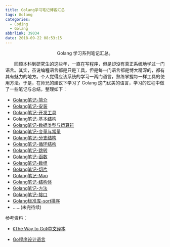 ```yaml
---
title: Golang学习笔记博客汇总
tags: Golang
categories:
  - Coding
  - Golang
abbrlink: 39034
date: 2018-09-22 08:53:15
---
```


<center>Golang 学习系列笔记汇总。</center>

<!--more-->

　　回顾本科到研究生的这些年，一直在写程序，但是却没有真正系统地学过一门语言。其实，虽说编程语言都是只是工具，但是每一门语言都是博大精深的，都有其有魅力的地方。个人觉得应该系统的学习一两门语言，熟练掌握每一样工具的使用方法。于是，在师兄的建议下学习了 Golang 这门优美的语言，学习的过程中做了一些笔记与总结，整理如下：



- [Golang笔记-简介](http://fanzhenyu.me/2018/08/19/Golang%E7%AC%94%E8%AE%B0-%E7%AE%80%E4%BB%8B/)
- [Golang笔记-安装](http://fanzhenyu.me/2018/08/19/Golang%E7%AC%94%E8%AE%B0-%E5%AE%89%E8%A3%85/)
- [Golang笔记-开发工具](http://fanzhenyu.me/2018/08/20/Golang%E7%AC%94%E8%AE%B0-%E5%BC%80%E5%8F%91%E5%B7%A5%E5%85%B7/)
- [Golang笔记-基本结构](http://fanzhenyu.me/2018/08/21/Golang%E7%AC%94%E8%AE%B0-%E5%9F%BA%E6%9C%AC%E7%BB%93%E6%9E%84/)
- [Golang笔记-数据类型与运算符](http://fanzhenyu.me/2018/08/22/Golang%E7%AC%94%E8%AE%B0-%E6%95%B0%E6%8D%AE%E7%B1%BB%E5%9E%8B%E4%B8%8E%E8%BF%90%E7%AE%97%E7%AC%A6/)
- [Golang笔记-变量与常量](http://fanzhenyu.me/2018/08/22/Golang%E7%AC%94%E8%AE%B0-%E5%8F%98%E9%87%8F%E4%B8%8E%E5%B8%B8%E9%87%8F/)
- [Golang笔记-分支结构](http://fanzhenyu.me/2018/08/22/Golang%E7%AC%94%E8%AE%B0-%E5%88%86%E6%94%AF%E7%BB%93%E6%9E%84/)
- [Golang笔记-循环结构](http://fanzhenyu.me/2018/08/23/Golang%E7%AC%94%E8%AE%B0-%E5%BE%AA%E7%8E%AF%E7%BB%93%E6%9E%84/)
- [Golang笔记-跳转](http://fanzhenyu.me/2018/08/23/Golang%E7%AC%94%E8%AE%B0-%E8%B7%B3%E8%BD%AC/)
- [Golang笔记-函数](http://fanzhenyu.me/2018/08/25/Golang%E7%AC%94%E8%AE%B0-%E5%87%BD%E6%95%B0/)
- [Golang笔记-数组](http://fanzhenyu.me/2018/08/25/Golang%E7%AC%94%E8%AE%B0-%E6%95%B0%E7%BB%84/)
- [Golang笔记-切片](http://fanzhenyu.me/2018/08/26/Golang%E7%AC%94%E8%AE%B0-%E5%88%87%E7%89%87/)
- [Golang笔记-Map](http://fanzhenyu.me/2018/08/27/Golang%E7%AC%94%E8%AE%B0-Map/)
- [Golang笔记-结构体](http://fanzhenyu.me/2018/08/30/Golang%E7%AC%94%E8%AE%B0-%E7%BB%93%E6%9E%84%E4%BD%93/)
- [Golang笔记-方法](http://fanzhenyu.me/2018/09/02/Golang%E7%AC%94%E8%AE%B0-%E6%96%B9%E6%B3%95/)
- [Golang笔记-接口](http://fanzhenyu.me/2018/09/02/Golang%E7%AC%94%E8%AE%B0-%E6%8E%A5%E5%8F%A3/)
- [Golang标准库-sort排序](http://fanzhenyu.me/2018/09/13/Golang%E6%A0%87%E5%87%86%E5%BA%93%EF%BC%9Asort%E6%8E%92%E5%BA%8F/)
- ......(未完待续)



参考资料：

- [《The Way to Go》中文译本](https://github.com/Unknwon/the-way-to-go_ZH_CN)

- [Go程序设计语言](https://book.douban.com/subject/27044219/)